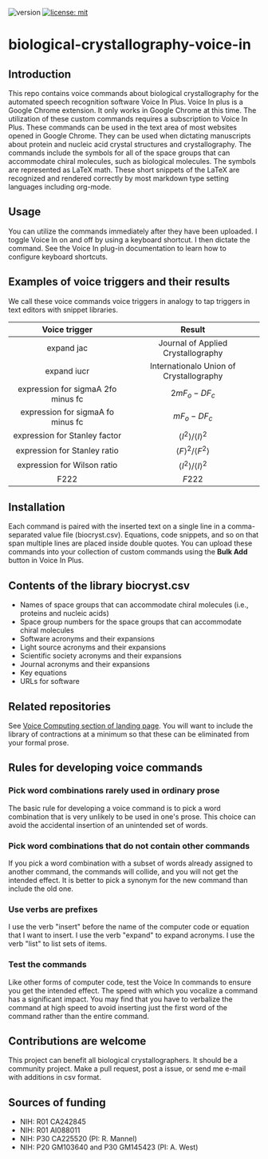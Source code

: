 ![version](https://img.shields.io/static/v1?label=biological-crystallography-voice-in&message=0.1&color=brightcolor)
[![license: mit](https://img.shields.io/badge/license-mit-blue.svg)](https://opensource.org/licenses/mit)


# biological-crystallography-voice-in

## Introduction
This repo contains voice commands about biological crystallography for the automated speech recognition software Voice In Plus.
Voice In plus is a Google Chrome extension.
It only works in Google Chrome at this time.
The utilization of these custom commands requires a subscription to Voice In Plus.
These commands can be used in the text area of most websites opened in Google Chrome.
They can be used when dictating manuscripts about protein and nucleic acid crystal structures and crystallography.
The commands include the symbols for all of the space groups that can accommodate chiral molecules, such as biological molecules.
The symbols are represented as LaTeX math.
These short snippets of the LaTeX are recognized and rendered correctly by most markdown type setting languages including org-mode.

## Usage
You can utilize the commands immediately after they have been uploaded.
I toggle Voice In on and off by using a keyboard shortcut.
I then dictate the command.
See the Voice In plug-in documentation to learn how to configure keyboard shortcuts.

## Examples of voice triggers and their results

We call these voice commands voice triggers in analogy to tap triggers in text editors with snippet libraries.

| Voice trigger | Result|
| :------: | :----:|
| expand jac | Journal of Applied Crystallography|
| expand iucr | Internationalo Union of Crystallography|
|expression for sigmaA 2fo minus fc| $2mF_{o} - DF_{c}$|
|expression for sigmaA fo minus fc |  $mF_{o} - DF_{c}$|
|expression for Stanley factor | $\left\langle I^2\right\rangle /\langle I\rangle^2$|
|expression for Stanley ratio | $\langle F\rangle^2 /\left\langle F^2\right\rangle$|
|expression for Wilson ratio | $\left\langle I^2\right\rangle /\langle I\rangle^2$|
|F222 | $F222$|


## Installation
Each command is paired with the inserted text on a single line in a comma-separated value file (biocryst.csv).
Equations, code snippets, and so on that span multiple lines are placed inside double quotes.
You can upload these commands into your collection of custom commands using the **Bulk Add** button in Voice In Plus.

## Contents of the library biocryst.csv

- Names of space groups that can accommodate chiral molecules (i.e., proteins and nucleic acids)
- Space group numbers for the space groups that can accommodate chiral molecules
- Software acronyms and their expansions
- Light source acronyms and their expansions
- Scientific society acronyms and their expansions
- Journal acronyms and their expansions
- Key equations
- URLs for software


## Related repositories
See [Voice Computing section of landing page](https://github.com/MooersLab/MooersLab?tab=readme-ov-file#voice-computing).
You will want to include the library of contractions at a minimum so that these can be eliminated from your formal prose.

## Rules for developing voice commands

### Pick word combinations rarely used in ordinary prose
The basic rule for developing a voice command is to pick a word combination that is very unlikely to be used in one's prose.
This choice can avoid the accidental insertion of an unintended set of words.

### Pick word combinations that do not contain other commands
If you pick a word combination with a subset of words already assigned to another command, the commands will collide, and you will not get the intended effect.
It is better to pick a synonym for the new command than include the old one.

### Use verbs are prefixes
I use the verb "insert" before the name of the computer code or equation that I want to insert.
I use the verb "expand" to expand acronyms.
I use the verb "list" to list sets of items.

### Test the commands
Like other forms of computer code, test the Voice In commands to ensure you get the intended effect.
The speed with which you vocalize a command has a significant impact.
You may find that you have to verbalize the command at high speed to avoid inserting just the first word of the command rather than the entire command.

## Contributions are welcome
This project can benefit all biological crystallographers.
It should be a community project.
Make a pull request, post a issue, or send me e-mail with additions in csv format.

## Sources of funding

- NIH: R01 CA242845
- NIH: R01 AI088011
- NIH: P30 CA225520 (PI: R. Mannel)
- NIH: P20 GM103640 and P30 GM145423 (PI: A. West)
